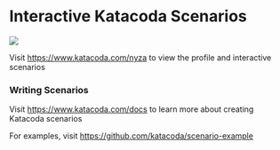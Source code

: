 # Interactive Katacoda Scenarios

[![](http://shields.katacoda.com/katacoda/nyza/count.svg)](https://www.katacoda.com/nyza "Get your profile on Katacoda.com")

Visit https://www.katacoda.com/nyza to view the profile and interactive scenarios

### Writing Scenarios
Visit https://www.katacoda.com/docs to learn more about creating Katacoda scenarios

For examples, visit https://github.com/katacoda/scenario-example
